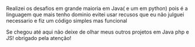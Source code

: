 Realizei os desafios em grande maioria em Java( e um em python) pois é a linguagem que mais tenho dominio evitei usar recusos que eu não julguei necessario e fiz um código simples mas funcional 

Se chegou até aqui não deixe de olhar meus outros projetos em Java php e JS! obrigado pela atenção!
